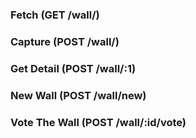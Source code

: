 
### Fetch (GET /wall/)

### Capture (POST /wall/)

### Get Detail (POST /wall/:1)

### New Wall (POST /wall/new)

### Vote The Wall (POST /wall/:id/vote)
